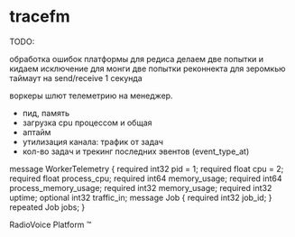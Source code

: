 tracefm
=======

TODO:

обработка ошибок платформы
для редиса делаем две попытки и кидаем исключение
для монги две попытки реконнекта
для зеромкью таймаут на send/receive 1 секунда

воркеры шлют телеметрию на менеджер.
- пид, память
- загрузка cpu процессом и общая
- аптайм
- утилизация канала: трафик от задач
- кол-во задач и трекинг последних эвентов (event_type_at)

message WorkerTelemetry {
  required int32 pid = 1;
  required float cpu = 2;
  required float process_cpu;
  required int64 memory_usage;
  required int64 process_memory_usage;
  required int32 memory_usage;
  required int32 uptime;
  optional int32 traffic_in;
  message Job {
    required int32 job_id;
  }
  repeated Job jobs;
}
              

RadioVoice Platform ™